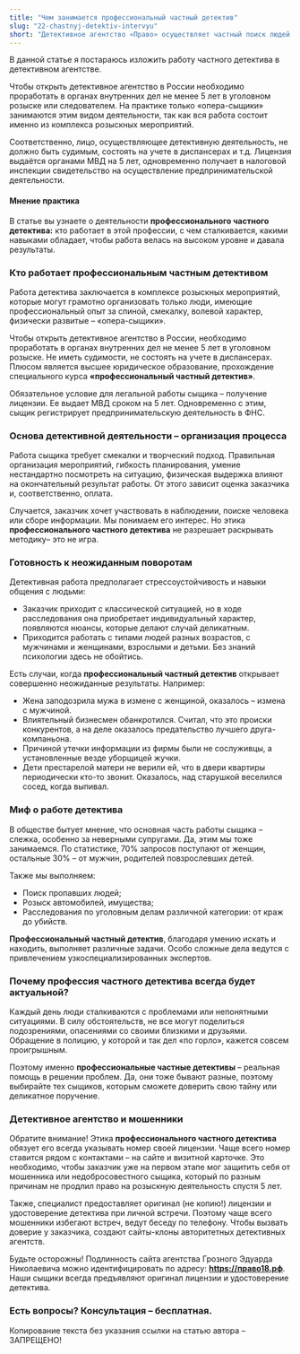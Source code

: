 ```yaml
---
title: "Чем занимается профессиональный частный детектив"
slug: "22-chastnyj-detektiv-intervyu"
short: "Детективное агентство «Право» осуществляет частный поиск людей на профессиональном уровне. Приступаем к розыскным мероприятиям незамедлительно, поскольку важна каждая минута. Опыт частного детектива в поиске человека играет ключевую роль."
---
```


В данной статье я постараюсь изложить работу частного детектива в детективном агентстве.

Чтобы открыть детективное агентство в России необходимо проработать в органах внутренних дел не менее 5 лет в уголовном розыске или следователем. На практике только «опера-сыщики» занимаются этим видом деятельности, так как вся работа состоит именно из комплекса розыскных мероприятий.

Соответственно, лицо, осуществляющее детективную деятельность, не должно быть судимым, состоять на учете в диспансерах и т.д. Лицензия выдаётся органами МВД на 5 лет, одновременно получает в налоговой инспекции свидетельство на осуществление предпринимательской деятельности.

#### Мнение практика

В статье вы узнаете о деятельности **профессионального частного детектива:**  кто работает в этой профессии, с чем сталкивается, какими навыками обладает, чтобы работа велась на высоком уровне и давала результаты.

### Кто работает профессиональным частным детективом

Работа детектива заключается в комплексе розыскных мероприятий, которые могут грамотно организовать только люди, имеющие профессиональный опыт за спиной, смекалку, волевой характер, физически развитые – «опера-сыщики».

Чтобы открыть детективное агентство в России, необходимо проработать в органах внутренних дел не менее 5 лет в уголовном розыске. Не иметь судимости, не состоять на учете в диспансерах. Плюсом является высшее юридическое образование, прохождение специального курса **«профессиональный частный детектив»**.

Обязательное условие для легальной работы сыщика – получение лицензии. Ее выдает МВД сроком на 5 лет. Одновременно с этим, сыщик регистрирует предпринимательскую деятельность в ФНС.

### Основа детективной деятельности – организация процесса

Работа сыщика требует смекалки и творческий подход. Правильная организация мероприятий, гибкость планирования, умение нестандартно посмотреть на ситуацию, физическая выдержка влияют на окончательный результат работы. От этого зависит оценка заказчика и, соответственно, оплата.

Случается, заказчик хочет участвовать в наблюдении, поиске человека или сборе информации. Мы понимаем его интерес. Но этика **профессионального частного детектива** не разрешает раскрывать методику– это не игра.

### Готовность к неожиданным поворотам

Детективная работа предполагает стрессоустойчивость и навыки общения с людьми:

- Заказчик приходит с классической ситуацией, но в ходе расследования она приобретает индивидуальный характер, появляются нюансы, которые делают случай деликатным.
- Приходится работать с типами людей разных возрастов, с мужчинами и женщинами, взрослыми и детьми. Без знаний психологии здесь не обойтись.

Есть случаи, когда **профессиональный частный детектив**  открывает совершенно неожиданные результаты. Например:

- Жена заподозрила мужа в измене с женщиной, оказалось – измена с мужчиной.
- Влиятельный бизнесмен обанкротился. Считал, что это происки конкурентов, а на деле оказалось предательство лучшего друга-компаньона.
- Причиной утечки информации из фирмы были не сослуживцы, а установленные везде уборщицей жучки.
- Дети престарелой матери не верили ей, что в двери квартиры периодически кто-то звонит. Оказалось, над старушкой веселился сосед, когда выпивал.

### Миф о работе детектива

В обществе бытует мнение, что основная часть работы сыщика – слежка, особенно за неверными супругами. Да, этим мы тоже занимаемся. По статистике, 70% запросов поступают от женщин, остальные 30% – от мужчин, родителей повзрослевших детей.

Также мы выполняем:

- Поиск пропавших людей;
- Розыск автомобилей, имущества;
- Расследования по уголовным делам различной категории: от краж до убийств.

**Профессиональный частный детектив**, благодаря умению искать и находить, выполняет различные задачи. Особо сложные дела ведутся с привлечением узкоспециализированных экспертов.

### Почему профессия частного детектива всегда будет актуальной?

Каждый день люди сталкиваются с проблемами или непонятными ситуациями. В силу обстоятельств, не все могут поделиться подозрениями, опасениями со своими близкими и друзьями. Обращение в полицию, у которой и так дел «по горло», кажется совсем проигрышным.

Поэтому именно **профессиональные частные детективы** – реальная помощь в решении проблем. Да, они тоже бывают разные, поэтому выбирайте тех сыщиков, которым сможете доверить свою тайну или деликатное поручение.

### Детективное агентство и мошенники

Обратите внимание! Этика **профессионального частного детектива** обязует его всегда указывать номер своей лицензии. Чаще всего номер ставится рядом с контактами – на сайте и визитной карточке. Это необходимо, чтобы заказчик уже на первом этапе мог защитить себя от мошенника или недобросовестного сыщика, который по разным причинам не продлил право на розыскную деятельность спустя 5 лет.

Также, специалист предоставляет оригинал (не копию!) лицензии и удостоверение детектива при личной встречи. Поэтому чаще всего мошенники избегают встреч, ведут беседу по телефону. Чтобы вызвать доверие у заказчика, создают сайты-клоны авторитетных детективных агентств.

Будьте осторожны! Подлинность сайта агентства Грозного Эдуарда Николаевича можно идентифицировать по адресу: **https://право18.рф**. Наши сыщики всегда предъявляют оригинал лицензии и удостоверение детектива.

### Есть вопросы? Консультация – бесплатная.

Копирование текста без указания ссылки на статью автора – ЗАПРЕЩЕНО!